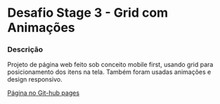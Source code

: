 # Desafio Stage 3 - Grid com Animações

### Descrição

Projeto de página web feito sob conceito mobile first, usando grid para posicionamento dos itens na tela.
Também foram usadas animações e design responsivo.

[Página no Git-hub pages](https://thiagomoreira1992.github.io/stage-3-grid-com-animacoes/)
